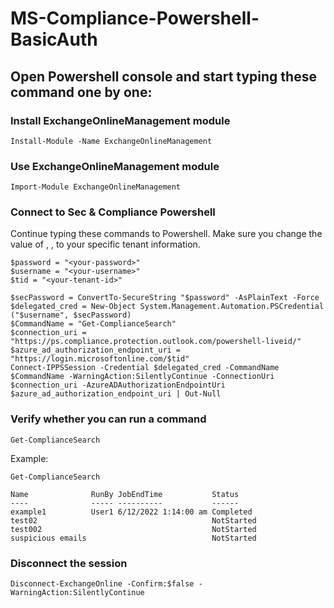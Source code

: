 # MS-Compliance-Powershell-BasicAuth


## Open Powershell console and start typing these command one by one:

### Install ExchangeOnlineManagement module
```Install-Module -Name ExchangeOnlineManagement```

### Use ExchangeOnlineManagement module
```Import-Module ExchangeOnlineManagement```

### Connect to Sec & Compliance Powershell
Continue typing these commands to Powershell. Make sure you change the value of <your-password>, <your-username>, <your-tenant-id> to your specific tenant information.
  
```
$password = "<your-password>"
$username = "<your-username>"
$tid = "<your-tenant-id>"

$secPassword = ConvertTo-SecureString "$password" -AsPlainText -Force
$delegated_cred = New-Object System.Management.Automation.PSCredential ("$username", $secPassword)
$CommandName = "Get-ComplianceSearch"
$connection_uri = "https://ps.compliance.protection.outlook.com/powershell-liveid/"
$azure_ad_authorization_endpoint_uri = "https://login.microsoftonline.com/$tid"
Connect-IPPSSession -Credential $delegated_cred -CommandName $CommandName -WarningAction:SilentlyContinue -ConnectionUri $connection_uri -AzureADAuthorizationEndpointUri $azure_ad_authorization_endpoint_uri | Out-Null
```

### Verify whether you can run a command
```Get-ComplianceSearch```

Example:
```
Get-ComplianceSearch

Name              RunBy JobEndTime           Status
----              ----- ----------           ------
example1          User1 6/12/2022 1:14:00 am Completed
test02                                       NotStarted
test002                                      NotStarted
suspicious emails                            NotStarted
```

### Disconnect the session
```Disconnect-ExchangeOnline -Confirm:$false -WarningAction:SilentlyContinue```

